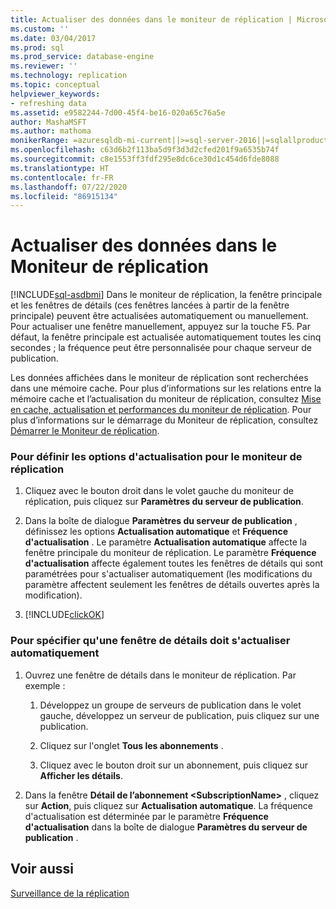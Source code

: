 ```yaml
---
title: Actualiser des données dans le moniteur de réplication | Microsoft Docs
ms.custom: ''
ms.date: 03/04/2017
ms.prod: sql
ms.prod_service: database-engine
ms.reviewer: ''
ms.technology: replication
ms.topic: conceptual
helpviewer_keywords:
- refreshing data
ms.assetid: e9582244-7d00-45f4-be16-020a65c76a5e
author: MashaMSFT
ms.author: mathoma
monikerRange: =azuresqldb-mi-current||>=sql-server-2016||=sqlallproducts-allversions
ms.openlocfilehash: c63d6b2f113ba5d9f3d3d2cfed201f9a6535b74f
ms.sourcegitcommit: c8e1553ff3fdf295e8dc6ce30d1c454d6fde8088
ms.translationtype: HT
ms.contentlocale: fr-FR
ms.lasthandoff: 07/22/2020
ms.locfileid: "86915134"
---
```

# <a name="refresh-data-in-replication-monitor"></a>Actualiser des données dans le Moniteur de réplication
[!INCLUDE[sql-asdbmi](../../../includes/applies-to-version/sql-asdbmi.md)]
  Dans le moniteur de réplication, la fenêtre principale et les fenêtres de détails (ces fenêtres lancées à partir de la fenêtre principale) peuvent être actualisées automatiquement ou manuellement. Pour actualiser une fenêtre manuellement, appuyez sur la touche F5. Par défaut, la fenêtre principale est actualisée automatiquement toutes les cinq secondes ; la fréquence peut être personnalisée pour chaque serveur de publication.  
  
 Les données affichées dans le moniteur de réplication sont recherchées dans une mémoire cache. Pour plus d’informations sur les relations entre la mémoire cache et l’actualisation du moniteur de réplication, consultez [Mise en cache, actualisation et performances du moniteur de réplication](../../../relational-databases/replication/monitor/caching-refresh-and-replication-monitor-performance.md). Pour plus d’informations sur le démarrage du Moniteur de réplication, consultez [Démarrer le Moniteur de réplication](../../../relational-databases/replication/monitor/start-the-replication-monitor.md).  
  
### <a name="to-set-refresh-options-for-replication-monitor"></a>Pour définir les options d'actualisation pour le moniteur de réplication
  
1.  Cliquez avec le bouton droit dans le volet gauche du moniteur de réplication, puis cliquez sur **Paramètres du serveur de publication**.  
  
2.  Dans la boîte de dialogue **Paramètres du serveur de publication** , définissez les options **Actualisation automatique** et **Fréquence d'actualisation** . Le paramètre **Actualisation automatique** affecte la fenêtre principale du moniteur de réplication. Le paramètre **Fréquence d'actualisation** affecte également toutes les fenêtres de détails qui sont paramétrées pour s'actualiser automatiquement (les modifications du paramètre affectent seulement les fenêtres de détails ouvertes après la modification).  
  
3.  [!INCLUDE[clickOK](../../../includes/clickok-md.md)]  

### <a name="to-specify-that-a-detail-window-should-automatically-refresh"></a>Pour spécifier qu'une fenêtre de détails doit s'actualiser automatiquement  
  
1.  Ouvrez une fenêtre de détails dans le moniteur de réplication. Par exemple :  
  
    1.  Développez un groupe de serveurs de publication dans le volet gauche, développez un serveur de publication, puis cliquez sur une publication.  
  
    2.  Cliquez sur l'onglet **Tous les abonnements** .  
  
    3.  Cliquez avec le bouton droit sur un abonnement, puis cliquez sur **Afficher les détails**.  
  
2.  Dans la fenêtre **Détail de l’abonnement \<SubscriptionName>** , cliquez sur **Action**, puis cliquez sur **Actualisation automatique**. La fréquence d'actualisation est déterminée par le paramètre **Fréquence d'actualisation** dans la boîte de dialogue **Paramètres du serveur de publication** .  
  
## <a name="see-also"></a>Voir aussi  
 [Surveillance de la réplication](../../../relational-databases/replication/monitor/monitoring-replication.md)  
  
  
